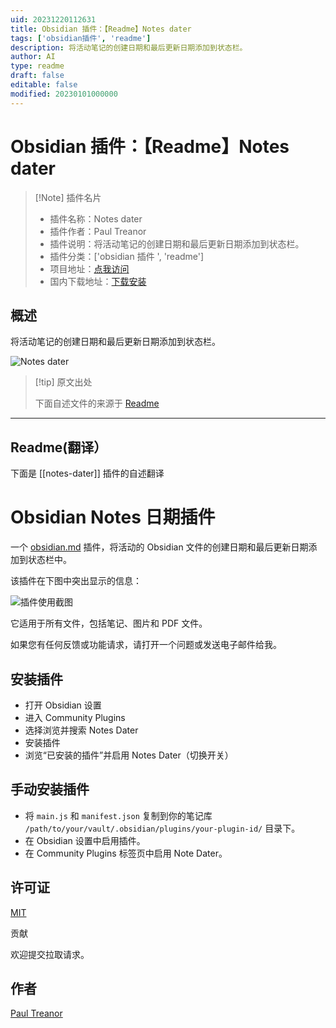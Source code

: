 ```yaml
---
uid: 20231220112631
title: Obsidian 插件：【Readme】Notes dater
tags: ['obsidian插件', 'readme']
description: 将活动笔记的创建日期和最后更新日期添加到状态栏。
author: AI
type: readme
draft: false
editable: false
modified: 20230101000000
---
```


# Obsidian 插件：【Readme】Notes dater

> [!Note] 插件名片
> - 插件名称：Notes dater
> - 插件作者：Paul Treanor
> - 插件说明：将活动笔记的创建日期和最后更新日期添加到状态栏。
> - 插件分类：['obsidian 插件 ', 'readme']
> - 项目地址：[点我访问](https://github.com/paultreanor/notes-dater)
> - 国内下载地址：[下载安装](https://pkmer.cn/products/plugin/pluginMarket/?notes-dater)

## 概述

将活动笔记的创建日期和最后更新日期添加到状态栏。

![Notes dater](https://cdn.pkmer.cn/covers/notes-dater.png!pkmer)

> [!tip] 原文出处
>
>下面自述文件的来源于 [Readme](https://ghproxy.net/https://raw.githubusercontent.com/PaulTreanor/notes-dater/master/README.md)

---

## Readme(翻译）

下面是 [[notes-dater]] 插件的自述翻译

# Obsidian Notes 日期插件

一个 [obsidian.md](https://obsidian.md) 插件，将活动的 Obsidian 文件的创建日期和最后更新日期添加到状态栏中。

该插件在下图中突出显示的信息：

![插件使用截图](https://cdn.pkmer.cn/covers/notes-dater_2_0.png!pkmer)

它适用于所有文件，包括笔记、图片和 PDF 文件。

如果您有任何反馈或功能请求，请打开一个问题或发送电子邮件给我。

## 安装插件

- 打开 Obsidian 设置
- 进入 Community Plugins
- 选择浏览并搜索 Notes Dater
- 安装插件
- 浏览“已安装的插件”并启用 Notes Dater（切换开关）

## 手动安装插件

- 将 `main.js` 和 `manifest.json` 复制到你的笔记库 `/path/to/your/vault/.obsidian/plugins/your-plugin-id/` 目录下。
- 在 Obsidian 设置中启用插件。
- 在 Community Plugins 标签页中启用 Note Dater。

## 许可证

[MIT](https://choosealicense.com/licenses/mit/)

贡献

欢迎提交拉取请求。

## 作者

[Paul Treanor](https://paultreanor.com)
